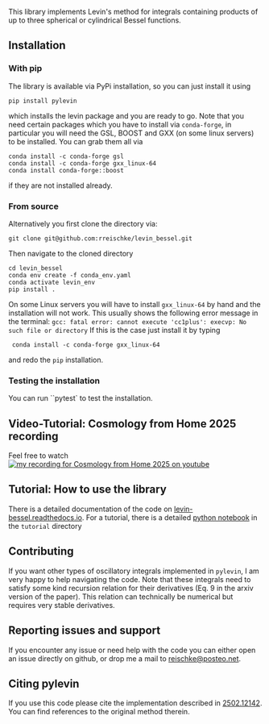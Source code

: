 This library implements Levin's method for integrals containing products of up to three spherical or cylindrical Bessel functions.

## Installation
### With pip
The library is available via PyPi installation, so you can just install it using 
```shell
pip install pylevin
```
which installs the levin package and you are ready to go. Note that you need certain packages which you have to install via ``conda-forge``, in particular you will need the GSL, BOOST and GXX (on some linux servers) to be installed. You can grab them all via
```shell
conda install -c conda-forge gsl
conda install -c conda-forge gxx_linux-64
conda install conda-forge::boost
```
if they are not installed already.

### From source
Alternatively you first clone the directory via:
```shell
git clone git@github.com:rreischke/levin_bessel.git
```

Then navigate to the cloned directory
```shell
cd levin_bessel
conda env create -f conda_env.yaml
conda activate levin_env
pip install .
```
On some Linux servers you will have to install ``gxx_linux-64`` by hand and the installation will not work. This usually shows the following error message in the terminal:
``
gcc: fatal error: cannot execute 'cc1plus': execvp: No such file or directory
``
If this is the case just install it by typing
```shell
 conda install -c conda-forge gxx_linux-64
```
and redo the ``pip`` installation. 

### Testing the installation
You can run ``pytest` to test the installation.


## Video-Tutorial: Cosmology from Home 2025 recording
Feel free to watch 
[![my recording for Cosmology from Home 2025 on youtube](.docs/levin_talk.png)](https://www.youtube.com/watch?v=RcZVc6emnQU&t=2s)


## Tutorial: How to use the library
There is a detailed documentation of the code on [levin-bessel.readthedocs.io](https://levin-bessel.readthedocs.io/en/latest/). For a tutorial, there is a detailed [python notebook](https://github.com/rreischke/levin_bessel/blob/main/tutorial/levin_tutorial.ipynb) in the ``tutorial`` directory

## Contributing
If you want other types of oscillatory integrals implemented in ``pylevin``, I am very happy to help navigating the code. Note that these integrals need to satisfy some kind recursion relation for their derivatives (Eq. 9 in the arxiv version of the paper). This relation can technically be numerical but requires very stable derivatives.

## Reporting issues and support
If you encounter any issue or need help with the code you can either open an issue directly on github, or drop me a mail to reischke@posteo.net.


## Citing pylevin
If you use this code please cite the implementation described in [2502.12142](https://arxiv.org/abs/2502.12142). You can find references to the original method therein.

